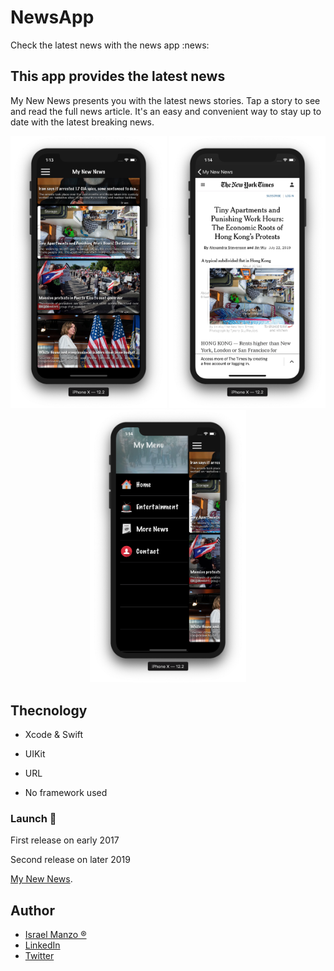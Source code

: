 # NewsApp
Check the latest news with the news app :news:


## This app provides the latest news

My New News presents you with the latest news stories. Tap a story to see and read the full news article. It's an easy and convenient way to stay up to date with the latest breaking news.

<p align="center">
<img src="/images/one.png" width="250"> <img src="/images/two.png" width="250"> <img src="/images/three.png" width="250">
</p>

## Thecnology

- Xcode & Swift

- UIKit

- URL 

- No framework used

### Launch :rocket:
First release on early 2017

Second release on later 2019

[My New News](https://itunes.apple.com/us/app/my-new-news/id1210234219?mt=8).

## Author
-  [Israel Manzo ®](http://israelmanzo.com)
- [LinkedIn](https://www.linkedin.com/in/israel-manzo/) 
- [Twitter](https://twitter.com/israman30)


